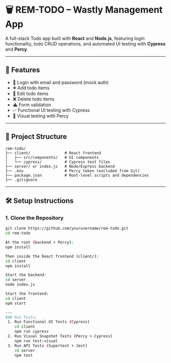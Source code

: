 # 🗑️ REM-TODO – Wastly Management App

A full-stack Todo app built with **React** and **Node.js**, featuring login functionality, todo CRUD operations, and automated UI testing with **Cypress** and **Percy**.

---

## 🚀 Features

- 🔐 Login with email and password (mock auth)
- ➕ Add todo items
- 📝 Edit todo items
- ❌ Delete todo items
- ⚠️ Form validation
- ✅ Functional UI testing with Cypress
- 📸 Visual testing with Percy

---

## 📁 Project Structure
```
rem-todo/
├── client/               # React frontend
│   ├── src/components/   # UI components
│   └── cypress/          # Cypress test files
├── server/ or index.js   # Node/Express backend
├── .env                  # Percy token (excluded from Git)
├── package.json          # Root-level scripts and dependencies
├── .gitignore
```
---

## 🛠️ Setup Instructions

### 1. Clone the Repository

```bash
git clone https://github.com/yourusername/rem-todo.git
cd rem-todo

At the root (backend + Percy):
npm install

Then inside the React frontend (client/):
cd client
npm install

Start the backend:
cd server
node index.js

Start the frontend:
cd client
npm start

---
### Run Tests:
 1. Run Functional UI Tests (Cypress)
    cd client
    npm run cypress
 2. Run Visual Snapshot Tests (Percy + Cypress)	
    npm run test:visual
 3. Run API Tests (Supertest + Jest)
    cd server
    npm test






